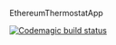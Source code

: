 EthereumThermostatApp

[![Codemagic build status](https://api.codemagic.io/apps/5f7099c870eb492f2be9eb46/5f7099c870eb492f2be9eb45/status_badge.svg)](https://codemagic.io/apps/5f7099c870eb492f2be9eb46/5f7099c870eb492f2be9eb45/latest_build)
